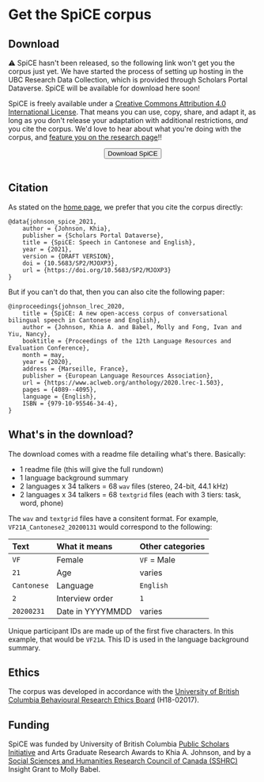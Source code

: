 # Get the SpiCE corpus 

## Download

⚠️ SpiCE hasn't been released, so the following link won't get you the corpus just yet. We have started the process of setting up hosting in the UBC Research Data Collection, which is provided through Scholars Portal Dataverse. SpiCE will be available for download here soon!

SpiCE is freely available under a [Creative Commons Attribution 4.0 International License](https://creativecommons.org/licenses/by/4.0/). That means you can use, copy, share, and adapt it, as long as you don't release your adaptation with additional restrictions, *and* you cite the corpus. We'd love to hear about what you're doing with the corpus, and [feature you on the research page](research.md)!!


<div align="center"><button class="button disabled" onclick="https://doi.org/10.5683/SP2/MJOXP3">Download SpiCE</button></div>
<br>

## Citation

As stated on the [home page](index.md), we prefer that you cite the corpus directly:

```text
@data{johnson_spice_2021,
	author = {Johnson, Khia},
	publisher = {Scholars Portal Dataverse},
	title = {SpiCE: Speech in Cantonese and English},
	year = {2021},
	version = {DRAFT VERSION},
	doi = {10.5683/SP2/MJOXP3},
	url = {https://doi.org/10.5683/SP2/MJOXP3}
} 
```

But if you can't do that, then you can also cite the following paper:

```text
@inproceedings{johnson_lrec_2020,
    title = {SpiCE: A new open-access corpus of conversational bilingual speech in Cantonese and English},
    author = {Johnson, Khia A. and Babel, Molly and Fong, Ivan and Yiu, Nancy},
    booktitle = {Proceedings of the 12th Language Resources and Evaluation Conference},
    month = may,
    year = {2020},
    address = {Marseille, France},
    publisher = {European Language Resources Association},
    url = {https://www.aclweb.org/anthology/2020.lrec-1.503},
    pages = {4089--4095},
    language = {English},
    ISBN = {979-10-95546-34-4},
}
```

## What's in the download?

The download comes with a readme file detailing what's there. Basically:

- 1 readme file (this will give the full rundown)
- 1 language background summary
- 2 languages x 34 talkers = 68 `wav` files (stereo, 24-bit, 44.1 kHz)
- 2 languages x 34 talkers = 68 `textgrid` files (each with 3 tiers: task, word, phone)

The `wav` and `textgrid` files have a consitent format. For example, `VF21A_Cantonese2_20200131` would correspond to the following:

| Text                | What it means    | Other categories |
| :------------------ | :--------------- | :--------------- |
| `VF`                | Female           | `VF` = Male      |
| `21`                | Age              | varies           |
| `Cantonese`         | Language         | `English`        |
| `2`                 | Interview order  | `1`              |
| `20200231`          | Date in YYYYMMDD | varies           |

Unique participant IDs are made up of the first five characters. In this example, that would be `VF21A`. This ID is used in the language background summary. 

## Ethics

The corpus was developed in accordance with the [University of British Columbia Behavioural Research Ethics Board](https://ethics.research.ubc.ca/behavioural-research-ethics) (H18-02017). 

## Funding

SpiCE was funded by University of British Columbia [Public Scholars Initiative](https://www.grad.ubc.ca/psi) and Arts Graduate Research Awards to Khia A. Johnson, and by a [Social Sciences and Humanities Research Council of Canada (SSHRC)](https://www.sshrc-crsh.gc.ca/) Insight Grant to Molly Babel. 

